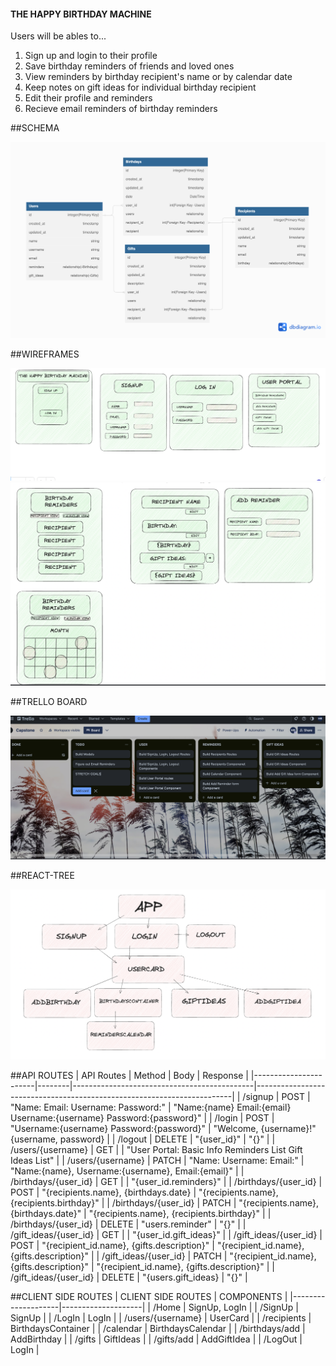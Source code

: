 <h4>THE HAPPY BIRTHDAY MACHINE</h4>

Users will be ables to...
1. Sign up and login to their profile
2. Save birthday reminders of friends and loved ones
3. View reminders by birthday recipient's name or by calendar date
4. Keep notes on gift ideas for individual birthday recipient
5. Edit their profile and reminders
6. Recieve email reminders of birthday reminders


##SCHEMA

<img src="./schema.png" alt="Schema">


##WIREFRAMES

<img src="./wireframe1.png" alt="Wireframe">
<img src="./wireframe2.png" alt="Wireframe">

##TRELLO BOARD

<img src="./trello.png" alt="trello">

##REACT-TREE

<img src="./reacttree.png" alt="ReactTree">


##API ROUTES
| API Routes            | Method | Body                                        | Response                                                               |
|-----------------------|--------|---------------------------------------------|------------------------------------------------------------------------|
| /signup               | POST   | "Name:  Email:  Username:  Password:"       | "Name:{name}  Email:{email}  Username:{username}  Password:{password}" |
| /login                | POST   | "Username:{username}  Password:{password}"  | "Welcome, {username}!"  {username, password}                           |
| /logout               | DELETE | "{user_id}"                                 | "{}"                                                                   |
| /users/{username}     | GET    |                                             | "User Portal:  Basic Info  Reminders List  Gift Ideas List"            |
| /users/{username}     | PATCH  | "Name:  Username:  Email:"                  | "Name:{name},  Username:{username},  Email:{email}"                    |
| /birthdays/{user_id}  | GET    |                                             | "{user_id.reminders}"                                                  |
| /birthdays/{user_id}  | POST   | "{recipients.name},  {birthdays.date}       | "{recipients.name}, {recipients.birthday}"                             |
| /birthdays/{user_id}  | PATCH  | "{recipients.name},  {birthdays.date}"      | "{recipients.name}, {recipients.birthday}"                             |
| /birthdays/{user_id}  | DELETE | "users.reminder"                            | "{}"                                                                   |
| /gift_ideas/{user_id} | GET    |                                             | "{user_id.gift_ideas}"                                                 |
| /gift_ideas/{user_id} | POST   | "{recipient_id.name},  {gifts.description}" | "{recipient_id.name},  {gifts.description}"                            |
| /gift_ideas/{user_id} | PATCH  | "{recipient_id.name},  {gifts.description}" | "{recipient_id.name},  {gifts.description}"                            |
| /gift_ideas/{user_id} | DELETE | "{users.gift_ideas}                         | "{}"                                                                   |

##CLIENT SIDE ROUTES
| CLIENT SIDE ROUTES | COMPONENTS         |
|--------------------|--------------------|
| /Home              | SignUp, LogIn      |
| /SignUp            | SignUp             |
| /LogIn             | LogIn              |
| /users/{username}  | UserCard           |
| /recipients        | BirthdaysContainer |
| /calendar          | BirthdaysCalendar  |
| /birthdays/add     | AddBirthday        |
| /gifts             | GiftIdeas          |
| /gifts/add         | AddGiftIdea        |
| /LogOut            | LogIn              |
